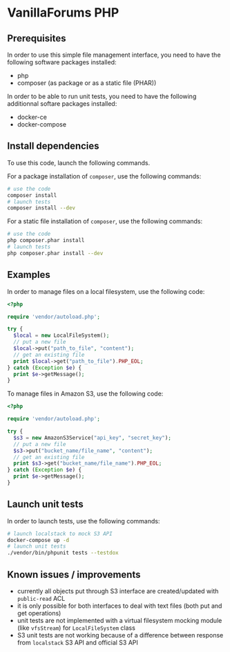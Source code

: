 # VanillaForums PHP

## Prerequisites

In order to use this simple file management interface, you need to have the following software packages installed:

- php
- composer (as package or as a static file (PHAR))

In order to be able to run unit tests, you need to have the following additionnal softare packages installed:

- docker-ce
- docker-compose

## Install dependencies

To use this code, launch the following commands.

For a package installation of `composer`, use the following commands:

```bash
# use the code
composer install
# launch tests
composer install --dev
```

For a static file installation of `composer`, use the following commands:

```bash
# use the code
php composer.phar install
# launch tests
php composer.phar install --dev
```

## Examples

In order to manage files on a local filesystem, use the following code:

```php
<?php

require 'vendor/autoload.php';

try {
  $local = new LocalFileSystem();
  // put a new file
  $local->put("path_to_file", "content");
  // get an existing file
  print $local->get("path_to_file").PHP_EOL;
} catch (Exception $e) {
  print $e->getMessage();
}
```

To manage files in Amazon S3, use the following code:

```php
<?php

require 'vendor/autoload.php';

try {
  $s3 = new AmazonS3Service("api_key", "secret_key");
  // put a new file
  $s3->put("bucket_name/file_name", "content");
  // get an existing file
  print $s3->get("bucket_name/file_name").PHP_EOL;
} catch (Exception $e) {
  print $e->getMessage();
}
```

## Launch unit tests

In order to launch tests, use the following commands:

```bash
# launch localstack to mock S3 API
docker-compose up -d
# launch unit tests
./vendor/bin/phpunit tests --testdox
```

## Known issues / improvements

- currently all objects put through S3 interface are created/updated with `public-read` ACL
- it is only possible for both interfaces to deal with text files (both put and get operations)
- unit tests are not implemented with a virtual filesystem mocking module (like `vfsStream`) for `LocalFileSystem` class
- S3 unit tests are not working because of a difference between response from `localstack` S3 API and official S3 API